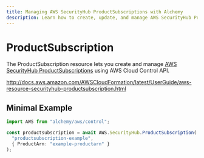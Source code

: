 ```yaml
---
title: Managing AWS SecurityHub ProductSubscriptions with Alchemy
description: Learn how to create, update, and manage AWS SecurityHub ProductSubscriptions using Alchemy Cloud Control.
---
```


# ProductSubscription

The ProductSubscription resource lets you create and manage [AWS SecurityHub ProductSubscriptions](https://docs.aws.amazon.com/securityhub/latest/userguide/) using AWS Cloud Control API.

http://docs.aws.amazon.com/AWSCloudFormation/latest/UserGuide/aws-resource-securityhub-productsubscription.html

## Minimal Example

```ts
import AWS from "alchemy/aws/control";

const productsubscription = await AWS.SecurityHub.ProductSubscription(
  "productsubscription-example",
  { ProductArn: "example-productarn" }
);
```

